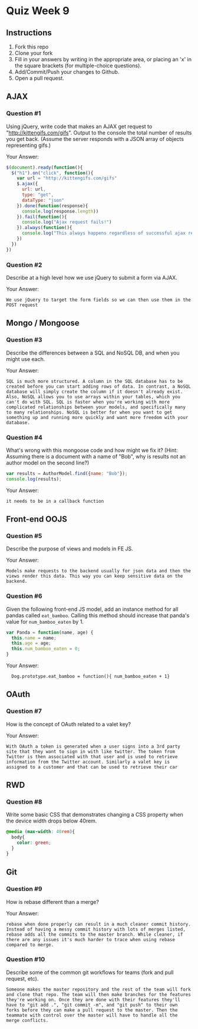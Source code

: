 # Quiz Week 9

## Instructions

1. Fork this repo
2. Clone your fork
3. Fill in your answers by writing in the appropriate area, or placing an 'x' in
the square brackets (for multiple-choice questions).
4. Add/Commit/Push your changes to Github.
5. Open a pull request.

## AJAX

### Question #1

Using jQuery, write code that makes an AJAX get request to "http://kittengifs.com/gifs". Output to the console the total number of results you get back. (Assume the server responds with a JSON array of objects representing gifs.)

Your Answer:
```js
$(document).ready(function(){
  $("h1").on("click", function(){
    var url = "http://kittengifs.com/gifs"
    $.ajax({
      url: url,
      type: "get",
      dataType: "json"
    }).done(function(response){
      console.log(response.length))
    }).fail(function(){
      console.log("Ajax request fails!")
    }).always(function(){
      console.log("This always happens regardless of successful ajax request or not.")
    })
  })
})
```

### Question #2

Describe at a high level how we use jQuery to submit a form via AJAX.

Your Answer:
```text
We use jQuery to target the form fields so we can then use them in the POST request
```


## Mongo / Mongoose

### Question #3

Describe the differences between a SQL and NoSQL DB, and when you might use each.

Your Answer:
```text
SQL is much more structured. A column in the SQL database has to be created before you can start adding rows of data. In contrast, a NoSQL database will simply create the column if it doesn't already exist. Also, NoSQL allows you to use arrays within your tables, which you can't do with SQL. SQL is faster when you're working with more complicated relationships between your models, and specifically many to many relationships. NoSQL is better for when you want to get something up and running more quickly and want more freedom with your database.
```


### Question #4

What's wrong with this mongoose code and how might we fix it?
(Hint: Assuming there is a document with a name of "Bob", why is results not an author model on the second line?)

```js
var results = AuthorModel.find({name: "Bob"});
console.log(results);
```

Your Answer:
```text
it needs to be in a callback function
```

## Front-end OOJS

### Question #5

Describe the purpose of views and models in FE JS.

Your Answer:
```text
Models make requests to the backend usually for json data and then the views render this data. This way you can keep sensitive data on the backend. 
```

### Question #6

Given the following front-end JS model, add an instance method for all pandas called `eat_bamboo`. Calling this method should increase that panda's value for `num_bamboo_eaten` by 1.

```js
var Panda = function(name, age) {
  this.name = name;
  this.age = age;
  this.num_bamboo_eaten = 0;
}
```

Your Answer:
```text
  Dog.prototype.eat_bamboo = function(){ num_bamboo_eaten + 1}
```


## OAuth

### Question #7

How is the concept of OAuth related to a valet key?

Your Answer:
```text
With OAuth a token is generated when a user signs into a 3rd party site that they want to sign in with like twitter. The token from Twitter is then associated with that user and is used to retrieve information from the Twitter account. Similarly a valet key is assigned to a customer and that can be used to retrieve their car
```


## RWD

### Question #8

Write some basic CSS that demonstrates changing a CSS property when the device width drops below 40rem.

```css
@media (max-width: 40rem){
  body{
    color: green;
  }
}
```

## Git

### Question #9

How is rebase different than a merge?

Your Answer:
```text
rebase when done properly can result in a much cleaner commit history. Instead of having a messy commit history with lots of merges listed, rebase adds all the commits to the master branch. While cleaner, if there are any issues it's much harder to trace when using rebase compared to merge.
```

### Question #10

Describe some of the common git workflows for teams (fork and pull request, etc).

```text
Someone makes the master repository and the rest of the team will fork and clone that repo. The team will then make branches for the features they're working on. Once they are done with their features they'll have to "git add .", "git commit -m", and "git push" to their own forks before they can make a pull request to the master. Then the teammate with control over the master will have to handle all the merge conflicts.
```
